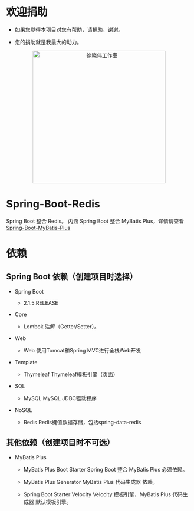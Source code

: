 # 欢迎捐助

- 如果您觉得本项目对您有帮助，请捐助，谢谢。

- 您的捐助就是我最大的动力。

<p align=center>
  <a href="https://xuxiaowei.com.cn">
    <img src="https://cdn2.xuxiaowei.com.cn/img/QRCode.png/xuxiaowei.com.cn" alt="徐晓伟工作室" width="360">
  </a>
</p>


# Spring-Boot-Redis
Spring Boot 整合 Redis。
内涵 Spring Boot 整合 MyBatis Plus，详情请查看 [Spring-Boot-MyBatis-Plus](https://github.com/XXWXHK/Spring-Boot-MyBatis-Plus)

# 依赖

## Spring Boot 依赖（创建项目时选择）

- Spring Boot
    - 2.1.5.RELEASE
    
- Core
    - Lombok                注解（Getter/Setter）。
    
- Web
    - Web                   使用Tomcat和Spring MVC进行全栈Web开发
    
- Template
	- Thymeleaf             Thymeleaf模板引擎（页面）
    
- SQL
    - MySQL                 MySQL JDBC驱动程序
    
- NoSQL
    - Redis                 Redis键值数据存储，包括spring-data-redis

## 其他依赖（创建项目时不可选）

- MyBatis Plus

    - MyBatis Plus Boot Starter         Spring Boot 整合 MyBatis Plus 必须依赖。
    
    - MyBatis Plus Generator            MyBatis Plus 代码生成器 依赖。
    
    - Spring Boot Starter Velocity      Velocity 模板引擎，MyBatis Plus 代码生成器 默认模板引擎。

